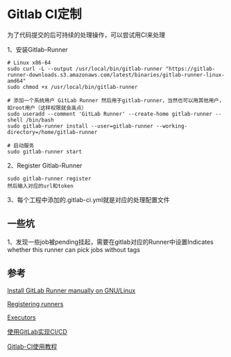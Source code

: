 # Gitlab CI定制

为了代码提交的后可持续的处理操作，可以尝试用CI来处理

1、安装Gitlab-Runner

    # Linux x86-64
    sudo curl -L --output /usr/local/bin/gitlab-runner "https://gitlab-runner-downloads.s3.amazonaws.com/latest/binaries/gitlab-runner-linux-amd64"
    sudo chmod +x /usr/local/bin/gitlab-runner
    
    # 添加一个系统用户 GitLab Runner 然后用于gitlab-runner，当然也可以用其他用户，如root用户（这样权限就会高点）
    sudo useradd --comment 'GitLab Runner' --create-home gitlab-runner --shell /bin/bash
    sudo gitlab-runner install --user=gitlab-runner --working-directory=/home/gitlab-runner
    
    # 启动服务
    sudo gitlab-runner start

2、Register Gitlab-Runner

    sudo gitlab-runner register
    然后输入对应的url和token

3、每个工程中添加的.gitlab-ci.yml就是对应的处理配置文件

## 一些坑

1、发现一些job被pending挂起，需要在gitlab对应的Runner中设置Indicates whether this runner can pick jobs without tags

## 参考

[Install GitLab Runner manually on GNU/Linux](https://docs.gitlab.com/runner/install/linux-manually.html)

[Registering runners](https://docs.gitlab.com/runner/register/index.html)

[Executors](https://docs.gitlab.com/runner/executors/README.html)

[使用GitLab实现CI/CD](https://zhuanlan.zhihu.com/p/136843588)

[Gitlab-CI使用教程](https://juejin.cn/post/6844904045581172744)